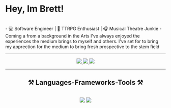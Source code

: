 

<h1>Hey, Im Brett!</h1>
<br/>
- 💻 Software Engineer | 🎲 TTRPG Enthusiast | 🎧 Musical Theatre Junkie
-
<br/>
Coming a from a background in the Arts I've always enjoyed the experiences the medium brings to myself and others. I've set for to bring my apprection for the medium to bring fresh prospective to the stem field

<hr/>
<div align="center"> 
  <a href="mailto:brett.mackinnon9@gmail.com">
    <img src="https://img.shields.io/badge/Gmail-333333?style=for-the-badge&logo=gmail&logoColor=red" />
  </a>
  <a href="https://www.linkedin.com/in/brett-mackinnon-19936111a/" target="_blank">
    <img src="https://img.shields.io/badge/LinkedIn-0077B5?style=for-the-badge&logo=linkedin&logoColor=white" target="_blank" />
  </a>
  <a href="portfoliosite" target="_blank">
     <img src="https://img.shields.io/badge/Portfolio-FF5722?style=for-the-badge&logo=todoist&logoColor=white" target="_blank" /> <!-- sqlite, safari, google-chrome are other good icon options -->
  </a>
</div>
<hr/>
<h2 align="center">⚒️ Languages-Frameworks-Tools ⚒️</h2>
<br/>
<div align="center">
    <img src="https://skillicons.dev/icons?i=react,bootstrap,mui,html,css,vscode,github,git" />
    <img src="https://skillicons.dev/icons?i=nodejs,python,javascript,express,firebase,nextjs,mysql, postgres" /><br>
</div>
<!---
JudgeBreaded/JudgeBreaded is a ✨ special ✨ repository because its `README.md` (this file) appears on your GitHub profile.
You can click the Preview link to take a look at your changes.
--->
